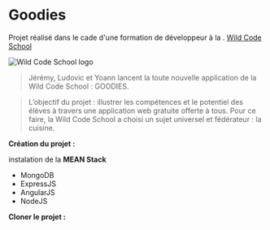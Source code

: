 # Goodies

Projet réalisé dans le cade d'une formation de développeur à la . [Wild Code School](http://www.wildcodeschool.fr/)

![Wild Code School logo](https://media.licdn.com/mpr/mpr/shrink_200_200/AAEAAQAAAAAAAASEAAAAJGI2Yzk2YTllLTU4YjQtNGEwYS1iZjlmLTUyYjg0YTY1ZDYxMw.png)


>Jérémy, Ludovic et Yoann lancent la toute nouvelle application de la Wild Code School : GOODIES.

>L’objectif du projet : illustrer les compétences et le potentiel des élèves à travers une application
web gratuite offerte à tous. Pour ce faire, la Wild Code School a choisi un sujet universel et
fédérateur : la cuisine.

**Création du projet :**

instalation de la **MEAN Stack**
* MongoDB
* ExpressJS
* AngularJS
* NodeJS

**Cloner le projet :**
